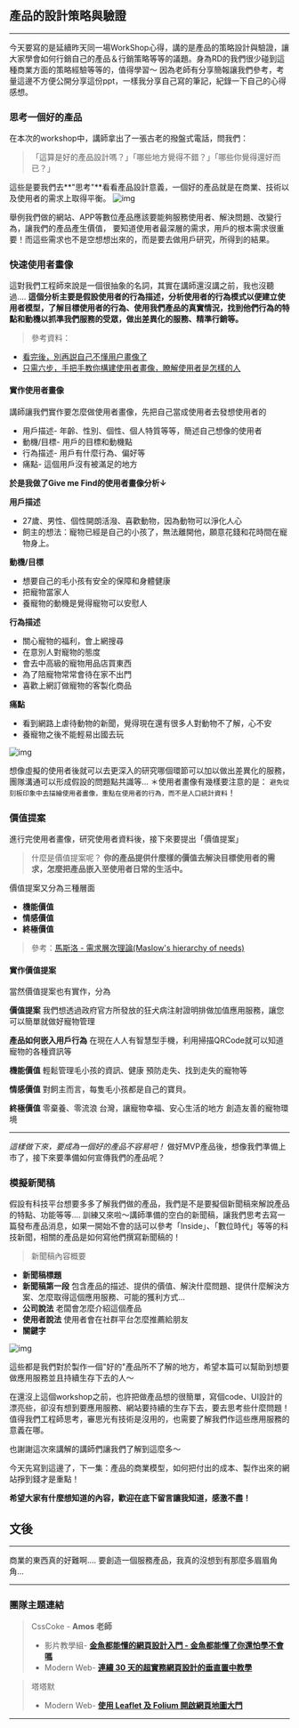 ## 產品的設計策略與驗證
---

今天要寫的是延續昨天同一場WorkShop心得，講的是產品的策略設計與驗證，讓大家學會如何行銷自己的產品＆行銷策略等等的議題。身為RD的我們很少碰到這種商業方面的策略經驗等等的，值得學習～
因為老師有分享簡報讓我們參考，考量這邊不方便公開分享這份ppt，一樣我分享自己寫的筆記，紀錄一下自己的心得感想。

   
### 思考一個好的產品
在本次的workshop中，講師拿出了一張古老的撥盤式電話，問我們：
> 「這算是好的產品設計嗎？」「哪些地方覺得不錯？」「哪些你覺得還好而已？」

這些是要我們去**"思考"**看看產品設計意義，一個好的產品就是在商業、技術以及使用者的需求上取得平衡。
![img](https://github.com/tinatyc/King-Ironman-30Day-Challenge/blob/master/2018/article/img/day22_1.png?raw=true)

舉例我們做的網站、APP等數位產品應該要能夠服務使用者、解決問題、改變行為，讓我們的產品產生價值，
要知道使用者最深層的需求，用戶的根本需求很重要！而這些需求也不是空想想出來的，而是要去做用戶研究，所得到的結果。
   
    
### 快速使用者畫像

這對我們工程師來說是一個很抽象的名詞，其實在講師還沒講之前，我也沒聽過....
**這個分析主要是假設使用者的行為描述，分析使用者的行為模式以便建立使用者模型，了解目標使用者的行為、使用我們產品的真實情況，找到他們行為的特點和動機以抓準我們服務的受眾，做出差異化的服務、精準行銷等。**

> 參考資料：
- [看完後，別再説自己不懂用户畫像了](https://hk.saowen.com/a/e865acf4a23cbba65a3dc252b9db153b7607e51fca20df56beb25acf2ac6e78d)
- [只需六步，手把手教你構建使用者畫像，瞭解使用者是怎樣的人](https://itw01.com/28TOEZL.html)

#### 實作使用者畫像

講師讓我們實作要怎麼做使用者畫像，先把自己當成使用者去發想使用者的

- 用戶描述- 年齡、性別、個性、個人特質等等，簡述自己想像的使用者
- 動機/目標- 用戶的目標和動機點
- 行為描述- 用戶有什麼行為、偏好等
- 痛點- 這個用戶沒有被滿足的地方

**於是我做了Give me Find的使用者畫像分析↓**

**用戶描述**
- 27歲、男性、個性開朗活潑、喜歡動物，因為動物可以淨化人心
- 飼主的想法：寵物已經是自己的小孩了，無法離開他，願意花錢和花時間在寵物身上。

**動機/目標**
- 想要自己的毛小孩有安全的保障和身體健康
- 把寵物當家人
- 養寵物的動機是覺得寵物可以安慰人

**行為描述** 
- 關心寵物的福利，會上網搜尋
- 在意別人對寵物的態度
- 會去中高級的寵物用品店買東西
- 為了陪寵物常常會待在家不出門
- 喜歡上網訂做寵物的客製化商品

**痛點**
- 看到網路上虐待動物的新聞，覺得現在還有很多人對動物不了解，心不安
- 養寵物之後不能輕易出國去玩

![img](https://github.com/tinatyc/King-Ironman-30Day-Challenge/blob/master/2018/article/img/day22_2.JPG?raw=true)

想像虛擬的使用者後就可以去更深入的研究哪個環節可以加以做出差異化的服務，團隊溝通可以形成假設的問題點共識等...
＊使用者畫像有幾樣要注意的是：
`避免從刻板印象中去描繪使用者畫像，重點在使用者的行為，而不是人口統計資料`！
   
   
### 價值提案

進行完使用者畫像，研究使用者資料後，接下來要提出「價值提案」

> 什麼是價值提案呢？
**你的產品提供什麼樣的價值去解決目標使用者的需求，怎麼把產品嵌入至使用者日常的生活中。**

價值提案又分為三種層面
- **機能價值**
- **情感價值**
- **終極價值**

> 參考：[馬斯洛 - 需求層次理論(Maslow's hierarchy of needs)](https://zh.wikipedia.org/wiki/%E9%9C%80%E6%B1%82%E5%B1%82%E6%AC%A1%E7%90%86%E8%AE%BA)

#### 實作價值提案

當然價值提案也有實作，分為

**價值提案**
我們想透過政府官方所發放的狂犬病注射證明排做加值應用服務，讓您可以簡單就做好寵物管理
   
**產品如何嵌入用戶行為**
在現在人人有智慧型手機，利用掃描QRCode就可以知道寵物的各種資訊等
   
**機能價值**
輕鬆管理毛小孩的資訊、健康
預防走失、找到走失的寵物等

**情感價值**
對飼主而言，每隻毛小孩都是自己的寶貝。

**終極價值**
零棄養、零流浪
台灣，讓寵物幸福、安心生活的地方
創造友善的寵物環境

--- 
_這樣做下來，要成為一個好的產品不容易吧！_
做好MVP產品後，想像我們準備上市了，接下來要準備如何宣傳我們的產品呢？
    

###  模擬新聞稿

假設有科技平台想要多多了解我們做的產品，我們是不是要擬個新聞稿來解說產品的特點、功能等等....
訓練又來啦～講師準備的空白的新聞稿，讓我們思考去寫一篇發布產品消息，如果一開始不會的話可以參考「Inside」、「數位時代」等等的科技新聞，相關的產品是如何寫他們撰寫新聞稿的！

> 新聞稿內容概要
- **新聞稿標題**
- **新聞稿第一段**
包含產品的描述、提供的價值、解決什麼問題、提供什麼解決方案、怎麼取得這個應用服務、可能的獲利方式...
- **公司說法**
老闆會怎麼介紹這個產品
- **使用者說法**
使用者會在社群平台怎麼推薦給朋友
- **關鍵字**

![img](https://github.com/tinatyc/King-Ironman-30Day-Challenge/blob/master/2018/article/img/day22_3.JPG?raw=true)

這些都是我們對於製作一個"好的"產品所不了解的地方，希望本篇可以幫助到想要做應用服務並且持續生存下去的人～

在還沒上這個workshop之前，也許把做產品想的很簡單，寫個code、UI設計的漂亮些，卻沒有想到要應用服務、網站要持續的生存下去，要去思考些什麼問題！值得我們工程師思考，審思光有技術是沒用的，也需要了解我們作這些應用服務的意義在哪。

也謝謝這次來講解的講師們讓我們了解到這麼多～

今天先寫到這邊了，下一集：產品的商業模型，如何把付出的成本、製作出來的網站掙到錢才是重點！

**希望大家有什麼想知道的內容，歡迎在底下留言讓我知道，感激不盡！**
    
    
## 文後

---

商業的東西真的好難啊....
要創造一個服務產品，我真的沒想到有那麼多眉眉角角...

---

### 團隊主題連結

> CssCoke - **Amos 老師**
>
> - 影片教學組- **[金魚都能懂的網頁設計入門 - 金魚都能懂了你還怕學不會嗎](https://ithelp.ithome.com.tw/users/20112550/ironman/2072)**
> - Modern Web- **[連續 30 天的超實務網頁設計的垂直置中教學](https://ithelp.ithome.com.tw/users/20112550/ironman/2092)**

> 塔塔默
>
> - Modern Web- **[使用 Leaflet 及 Folium 開啟網頁地圖大門](https://ithelp.ithome.com.tw/users/20112552/ironman/2074)**

---
